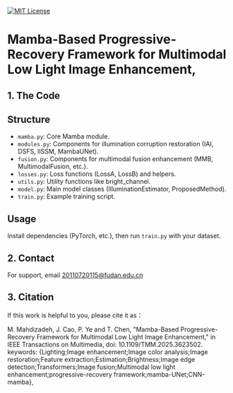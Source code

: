 


[![MIT License](https://img.shields.io/badge/License-MIT-green.svg)](https://choosealicense.com/licenses/mit/)



# Mamba-Based Progressive-Recovery Framework for Multimodal Low Light Image Enhancement,



## 1. The Code


## Structure

- `mamba.py`: Core Mamba module.
- `modules.py`: Components for illumination corruption restoration (IAI, DSFS, IISSM, MambaUNet).
- `fusion.py`: Components for multimodal fusion enhancement (MMB, MultimodalFusion, etc.).
- `losses.py`: Loss functions (LossA, LossB) and helpers.
- `utils.py`: Utility functions like bright_channel.
- `model.py`: Main model classes (IlluminationEstimator, ProposedMethod).
- `train.py`: Example training script.

## Usage

Install dependencies (PyTorch, etc.), then run `train.py` with your dataset.



## 2.  Contact
For support, email 20110720115@fudan.edu.cn


## 3. Citation
If this work is helpful to you, please cite it as：

M. Mahdizadeh, J. Cao, P. Ye and T. Chen, "Mamba-Based Progressive-Recovery Framework for Multimodal Low Light Image Enhancement," in IEEE Transactions on Multimedia, doi: 10.1109/TMM.2025.3623502.
keywords: {Lighting;Image enhancement;Image color analysis;Image restoration;Feature extraction;Estimation;Brightness;Image edge detection;Transformers;Image fusion;Multimodal low light enhancement;progressive-recovery framework;mamba-UNet;CNN-mamba},






```




